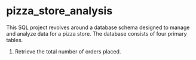 # pizza_store_analysis
This SQL project revolves around a database schema designed to manage and analyze data for a pizza store. The database consists of four primary tables.

1. Retrieve the total number of orders placed.
